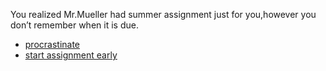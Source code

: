You realized Mr.Mueller had summer assignment just for you,however you don’t remember when it is due.
* [procrastinate](procrastinate/summer-assignment.md)
* [start assignment early](start-assignment-early/summer-assignment.md)